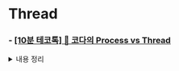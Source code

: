 # Thread

### - [[10분 테코톡] 🌷 코다의 Process vs Thread](https://youtu.be/1grtWKqTn50)
<details>
<summary>내용 정리</summary>
<div markdown="1">

# Process & Thread
  ### 프로그램 vs 프로세스
  - 프로그램은 명령어와 데이터들의 집합이 정적으로 보조기억 장치(HDD,SSD 등)에 저장된 형태를 말한다.  
  - 프로그램이 실행되어 메모리에 적재(load)되어 동작할때 프로세스라고 부른다.   
  
  ### 프로세스의 구조
  프로세스가 메모리에 할당될때 프로세스는 다음과 같은 4가지 요소로 구성된다. 해당 4가지 요소를 통들어 프로세스라고 표현하기도 한다.
  - Code : 프로그램에 존재하는 명령어
  - Data : 전역변수, static 변수 , 프로그램 시작시 할당 프로그램 종료시 소멸
  - Heap : 동적 메모리 영역(개발자가 할당 및 관리) , 1 -> N 방향으로 메모리 할당 , 런타임에 크기 결정 
  - Stack : 지역변수 , 매개변수 , 함수 반환 값등 함수의 호출과 관계되는 변수 , 함수 호출시 할당 , LIFO 방식의 동작 , N-> 1 방향으로 메모리 할당
  
  ### 프로세스 제어 블록(PCB , Process Controler Block)
  PCB는 운영체제가 프로세스를 제어하기 위해 필요한 정보들을 저장하는 자료구조이다.
  
  #### PCB의 구조
  - 프로세스 식별자 (PID)
  - 프로세스 상태 : create, ready, running, waiting, terminated와 같은 프로세스 상태
  - 프로그램 카운터(PC) : 다음에 실행할 명령어의 주소
  - CPU 레지스터 : 실행중이던 Register Set 정보등을 저장
  - CPU 스케줄링 정보 : 우선순위, 최종 실행시각, CPU 점유시간등
  - 메모리 관리 정보 : 세그먼트 테이블(segment table), 페이지 테이블(page table), 메모리 보호 관련 정보(베이스, 경계, 한계 레지스터 관련 정보)
  - 프로세스 계정 정보 : 페이지 테이블 , 스케줄링 큐 포인터, 소유자 , 부모 등
  - 입출력 상태 정보 : 프로세스에 할당된 입출력 장치 목록, 열린 파일 목록 등
  
  ### 컨텍스트 스위칭 
  컨텍스트 스위칭은 멀티프로세스 환경에서 CPU가 특정 프로세스를 실행하고 있는 상태에서
  다른 프로세스가 실행되어야 할 때 기존의 프로세스의 상태와 Context(정보)들을 PCB에 저장하고
  실행할 프로세스의 PCB를 읽어들여 프로세스를 실행하는 작업을 말한다.
  
  
  
  
  
  ### Thread
  프로세스내에서 실제로 작업을 실행하는 주체를 스레드라고 한다. 모든 프로세스에는 한 개 이상의 스레드가 존재하여 작업을 수행하고
  두 개 이상의 스레드를 가지는 프로세스는 멀티스레드 프로세스 라고 한다. 
  
  #### 멀티 스레드의 장점
  - 사용자 응답성 향상 : 프로세스가 여러 스레드로 분할된 경우 일부 스레드의 처리가 지연되어도, 
  다른 스레드는 작업을 계속 처리가 가능합니다. ex) 채팅방을 생성하는 Post요청(이미지를 포함하고있음 )에서
  Data를 데이터베이스에 Insert하고 Id를 Response로 반환하는 로직(500ms)과 이미지를 외부 클라우드에 업로드하는 로직(4000ms)을 싱글 스레드로 구현하면 4000ms
  멀티스레드로  구현하였을때 응답속도가 500ms이였다.
  - 자원 효율 : 자원 공유를 위한 IPC(프로세스간의 자원공유 기법)같은 번거로운 작업이 필요 없다.
  
  
# 멀티 프로세스 vs 멀티 스레드
  하나의 어플리케이션에 대한 두 가지의 다른 처리방법 멀티 프로세스 vs 멀티 스레드
  하나의 프로그램이 여러개의 프로세스로 나뉘어 처리되면 멀티프로세스, 하나의 프로세스안에서 
  여러개의 스레드로 나뉘어 처리되면 멀티 스레드이다.
  
  ### 멀티 프로세스
  각 프로세스는 독립적이고 개별적으로 메모리를 차지하며 IPC를 통해 자원을 공유한다.
  Context Switching 비용이 비교적 크게 발생한다. 각 프로세스가 독립적이기 때문에 
  안전성이 높은 장점이 있다. 
  
  <details>
  <summary>ex ) Chrome</summary>
<div markdown="1">

  ### 온몸으로 멀티 프로세스라는걸 어필중인 크롬
  
  ![image](https://user-images.githubusercontent.com/94831670/183689082-d3dd4a2f-f328-4208-89d1-5905389bc5d7.png)
</div>
</details>
  
  
  ### 멀티 스레드
  프로세스를 생성하기 위한 시스템 콜이 줄어들고 스레드간 자원을 공유하기 때문에 
  효율적인 통신 및 작업 처리가 가능하다. 자원을 공유하기 때문에 동기화 문제가 발생하고
  하나의 스레드에 문제가 생기면 전체 프로세스에 영향을 끼친다.
<details>
<summary>이런 문제...</summary>
<div markdown="1">

  ### IE에서 하나의 스레드가 문제가 생기면 IE의 모든 탭이 먹통이 된다.
  
  ![image](https://user-images.githubusercontent.com/94831670/183689428-f9750c02-4832-434c-b040-c01b765261bc.png)
</div>
</details>

  

  

  
  
  
# Multi-core
멀티프로세스와 멀티스레드는 소프트웨어적, 멀티코어는 하드웨어적인 개념
  
  
</div>
</details>

